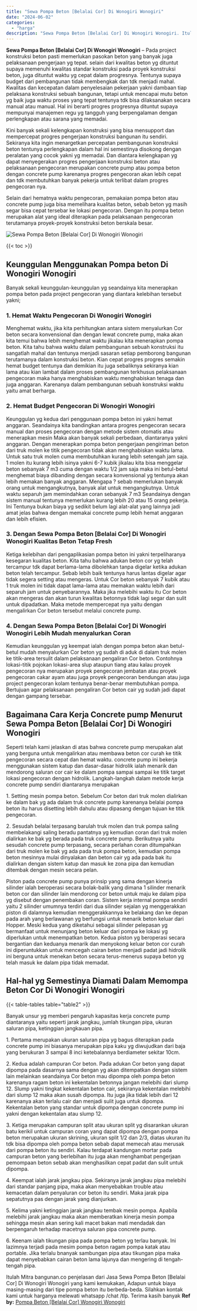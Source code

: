 ```yaml
---
title: "Sewa Pompa Beton [Belalai Cor] Di Wonogiri Wonogiri"
date: "2024-06-02"
categories: 
  - "harga"
description: "Sewa Pompa Beton [Belalai Cor] Di Wonogiri Wonogiri. Itulah Mitra bangunan.co penjelasan dari Jasa Sewa Pompa Beton [Belalai Cor] Di Wonogiri Wonogiri yang..."
---
```


**Sewa Pompa Beton \[Belalai Cor\] Di Wonogiri Wonogiri** – Pada project konstruksi beton pasti memerlukan pasokan beton yang banyak juga pelaksanaan pengerjaan yg tepat. selain dari kwalitas beton yg dituntut supaya memenuhi kwalitas standar konstruksi pada proyek konstruksi beton, juga dituntut waktu yg cepat dalam progresnya. Tentunya supaya budget dari pembangunan tidak membengkak dan tdk menjadi mahal. Kwalitas dan kecepatan dalam penyelesaian pekerjaan yakni dambaan tiap pelaksana konstruksi sebuah bangunan, tetapi untuk mencapai mutu beton yg baik juga waktu proses yang tepat tentunya tdk bisa dilaksanakan secara manual atau manual. Hal ini berarti progres progresnya dituntut supaya mempunyai manajemen regu yg tangguh yang berpengalaman dengan perlengkapan atau sarana yang memadai.

Kini banyak sekali kelengkapan konstruksi yang bisa mensupport dan mempercepat progres pengerjaan konstruksi bangunan itu sendiri. Sekiranya kita ingin menargetkan percepatan pembangunan konstruksi beton tentunya perlengkapan dalam hal ini semestinya disokong dengan peralatan yang cocok yakni yg memadai. Dan diantara kelengkapan yg dapat menyegerakan progres pengerjaan konstruksi beton atau pelaksanaan pengecoran merupakan concrete pump atau pompa beton dengan concrete pump karenanya progres pengecoran akan lebih cepat dan tdk membutuhkan banyak pekerja untuk terlibat dalam progres pengecoran nya.

Selain dari hematnya waktu pengecoran, pemakaian pompa beton atau concrete pump juga bisa memelihara kualitas beton, sebab beton yg masih segar bisa cepat tersebar ke lokasi pengecoran. Dengan itu pompa beton merupakan alat yang ideal diterapkan pada pelaksanaan pengecoran terutamanya proyek-proyek konstruksi beton berskala besar.

![Sewa Pompa Beton [Belalai Cor] Di Wonogiri Wonogiri](/images/sewa-concrete-pump-28.png)

{{< toc >}}

## Keunggulan Menggunakan Pompa beton Di Wonogiri Wonogiri

Banyak sekali keunggulan-keunggulan yg seandainya kita menerapkan pompa beton pada project pengecoran yang diantara kelebihan tersebut yakni;

### 1\. Hemat Waktu Pengecoran Di Wonogiri Wonogiri

Menghemat waktu, jika kita perhitungkan antara sistem menyalurkan Cor beton secara konvensional dan dengan lewat concrete pump, maka akan kita temui bahwa lebih menghemat waktu jikalau kita menerapkan pompa beton. Kita tahu bahwa waktu dalam pembangunan sebuah konstruksi itu sangatlah mahal dan tentunya menjadi sasaran setiap pemborong bangunan terutamanya dalam konstruksi beton. Kian cepat progres progres semakin hemat budget tentunya dan demikian itu juga sebaliknya sekiranya kian lama atau kian lambat dalam proses pembangunan terkhusus pelaksanaan pengecoran maka hanya menghabiskan waktu menghabiskan tenaga dan juga anggaran. Karenanya dalam pembangunan sebuah konstruksi waktu yaitu amat berharga.

### 2\. Hemat Budget Pengecoran Di Wonogiri Wonogiri

Keunggulan yg kedua dari penggunaan pompa beton ini yakni hemat anggaran. Seandainya kita bandingkan antara progres pengecoran secara manual dan proses pengecoran dengan metode sistem otomatis atau menerapkan mesin Maka akan banyak sekali perbedaan, diantaranya yakni anggaran. Dengan menerapkan pompa beton pengerjaan pengiriman beton dari truk molen ke titik pengecoran tidak akan menghabiskan waktu lama. Untuk satu truk molen cuma membutuhkan kurang lebih setengah jam saja. 1 molen itu kurang lebih isinya yakni 6-7 kubik jikalau kita bisa menggelar beton sebanyak 7 m3 cuma dengan waktu 1/2 jam saja maka ini betul-betul menghemat biaya dibanding dengan secara konvensional yg tentunya akan lebih memakan banyak anggaran. Mengapa ? sebab memerlukan banyak orang untuk mengangkutnya, banyak alat untuk mengangkutnya. Untuk waktu separuh jam memindahkan coran sebanyak 7 m3 Seandainya dengan sistem manual tentunya memerlukan kurang lebih 20 atau 15 orang pekerja. Ini Tentunya bukan biaya yg sedikit belum lagi alat-alat yang lainnya jadi amat jelas bahwa dengan memakai concrete pump lebih hemat anggaran dan lebih efisien.

### 3\. Dengan Sewa Pompa Beton \[Belalai Cor\] Di Wonogiri Wonogiri Kualitas Beton Tetap Fresh

Ketiga kelebihan dari pengaplikasian pompa beton ini yakni terpeliharanya kesegaran kualitas beton. Kita tahu bahwa adukan beton cor yg telah tercampur tdk dapat berlama-lama dibolehkan tanpa digelar ketika adukan beton telah tercampur. Sebab lebih baik tentunya harus lantas digelar agar tidak segera setting atau mengeras. Untuk Cor beton sebanyak 7 kubik atau 1 truk molen ini tidak dapat lama-lama atau memakan waktu lebih dari separuh jam untuk penyebarannya. Maka jika melebihi waktu itu Cor beton akan mengeras dan akan turun kwalitas betonnya tidak lagi segar dan sulit untuk dipadatkan. Maka metode mempercepat nya yaitu dengan mengalirkan Cor beton tersebut melalui concrete pump.

### 4\. Dengan Sewa Pompa Beton \[Belalai Cor\] Di Wonogiri Wonogiri Lebih Mudah menyalurkan Coran

Kemudian keunggulan yg keempat ialah dengan pompa beton akan betul-betul mudah menyalurkan Cor beton yg sudah di aduk di dalam truk molen ke titik-area tersulit dalam pelaksanaan pengaliran Cor beton. Contohnya lokasi-titik pojokan lokasi-area slup ataupun tiang atau kalau proyek pengecoran nya merupakan proyek pengecoran jembatan atau proyek pengecoran cakar ayam atau juga proyek pengecoran bendungan atau juga project pengecoran kolam tentunya benar-benar membutuhkan pompa. Bertujuan agar pelaksanaan pengaliran Cor beton cair yg sudah jadi dapat dengan gampang tersebar.

## Bagaimana Cara Kerja Concrete pump Menurut Sewa Pompa Beton \[Belalai Cor\] Di Wonogiri Wonogiri

Seperti telah kami jelaskan di atas bahwa concrete pump merupakan alat yang berguna untuk mengalirkan atau membawa beton cor curah ke titik pengecoran secara cepat dan hemat waktu. concrete pump ini bekerja menggunakan sistem katup dan dasar-dasar hidrolik ialah menarik dan mendorong saluran cor cair ke dalam pompa sampai sampai ke titik target lokasi pengecoran dengan hidrolik. Langkah-langkah dalam metode kerja concrete pump sendiri diantaranya merupakan

1\. Setting mesin pompa beton. Sebelum Cor beton dari truk molen dialirkan ke dalam bak yg ada dalam truk concrete pump karenanya belalai pompa beton itu harus disetting lebih dahulu atau dipasang dengan tujuan ke titik pengecoran.

2\. Sesudah belalai terpasang barulah truk molen dan truk pompa saling membelakangi saling beradu pantatnya yg kemudian coran dari truk molen dialirkan ke bak yg berada pada truk concrete pump. Berikutnya yaitu sesudah concrete pump terpasang, secara perlahan coran ditumpahkan dari truk molen ke bak yg ada pada truk pompa beton, kemudian pompa beton mesinnya mulai dinyalakan dan beton cair yg ada pada bak itu dialirkan dengan sistem katup dan masuk ke zona pipa dan kemudian ditembak dengan mesin secara pelan.

Piston pada concrete pump punya prinsip yang sama dengan kinerja silinder ialah beroperasi secara bolak-balik yang dimana 1 silinder menarik beton cor dan silinder lain mendorong cor beton untuk maju ke dalam pipa yg disebut dengan penembakan coran. Sistem kerja internal pompa sendiri yaitu 2 silinder umumnya terdiri dari dua silinder sejalan yg menggerakkan piston di dalamnya kemudian menggerakkannya ke belakang dan ke depan pada arah yang berlawanan yg berfungsi untuk menarik beton keluar dari Hopper. Meski kedua yang diketahui sebagai silinder pelepasan yg bermanfaat untuk menunjang beton keluar dari pompa ke lokasi yg diperlukan untuk menempatkan beton. Kedua piston yg beroperasi secara bergantian dan keduanya menarik dan menyokong keluar beton cor curah ini diperuntukkan untuk mencegah cairan beton menjadi padat jadi hidrolik ini berguna untuk menekan beton secara terus-menerus supaya beton yg telah masuk ke dalam pipa tidak memadat.

## Hal-hal yg Semestinya Diamati Dalam Memompa Beton Cor Di Wonogiri Wonogiri

{{< table-tables table="table2" >}}

Banyak unsur yg memberi pengaruh kapasitas kerja concrete pump diantaranya yaitu seperti jarak jangkau, jumlah tikungan pipa, ukuran saluran pipa, ketinggian jangkauan pipa.

1\. Pertama merupakan ukuran saluran pipa yg bagus diterapkan pada concrete pump ini biasanya merupakan pipa kaku yg diwujudkan dari baja yang berukuran 3 sampai 8 inci ketebalannya berdiameter sekitar 10cm.

2\. Kedua adalah campuran Cor beton. Pada adukan Cor beton yang dapat dipompa pada dasarnya sama dengan yg akan ditempatkan dengan sistem lain melainkan seandainya Cor beton mau dipompa oleh pompa beton karenanya ragam beton ini kekentalan betonnya jangan melebihi dari slump 12. Slump yakni tingkat kekentalan beton cair, sekiranya kekentalan melebihi dari slump 12 maka akan susah dipompa. Itu juga jika tidak lebih dari 12 karenanya akan terlalu cair dan menjadi sulit juga untuk dipompa. Kekentalan beton yang standar untuk dipompa dengan concrete pump ini yakni dengan kekentalan atau slump 12.

3\. Ketiga merupakan campuran split atau ukuran split yg disarankan ukuran batu kerikil untuk campuran coran yang dapat dipompa dengan pompa beton merupakan ukuran skrining, ukuran split 1/2 dan 2/3, diatas ukuran itu tdk bisa dipompa oleh pompa beton sebab dapat memecah atau merusak dari pompa beton itu sendiri. Kalau terdapat kandungan mortar pada campuran beton yang berlebihan itu juga akan menghambat pengerjaan pemompaan beton sebab akan menghasilkan cepat padat dan sulit untuk dipompa.

4\. Keempat ialah jarak jangkau pipa. Sekiranya jarak jangkau pipa melebihi dari standar panjang pipa, maka akan menyebabkan trouble atau kemacetan dalam penyaluran cor beton itu sendiri. Maka jarak pipa sepatutnya pas dengan jarak yang dianjurkan.

5\. Kelima yakni ketinggian jarak jangkau tembak mesin pompa. Apabila melebihi jarak jangkau maka akan memberatkan kinerja mesin pompa sehingga mesin akan sering kali macet bakan mati mendadak dan berpengaruh terhadap macetnya saluran pipa concrete pump.

6\. Keenam ialah tikungan pipa pada pompa beton yg terlau banyak. Ini lazimnya terjadi pada mesim pompa beton ragam pompa katak atau portable. Jika terlalu bnanyak sambungan pipa atau tikungan pipa maka dapat menyebabkan cairan beton lama lajunya dan mengering di tengah-tengah pipa.

Itulah Mitra bangunan.co penjelasan dari Jasa Sewa Pompa Beton \[Belalai Cor\] Di Wonogiri Wonogiri yang kami kemukakan, Adapun untuk biaya masing-masing dari tipe pompa beton itu berbeda-beda. Silahkan kontak kami untuk harganya melewati whatsapp /chat /tlp. Terima kasih banyak
**Ref by:** [Pompa Beton [Belalai Cor] Wonogiri Wonogiri](https://id.wikipedia.org/wiki/Pompa)
